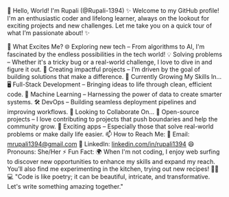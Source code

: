 👋 Hello, World! I'm Rupali (@Rupali-1394)
✨ Welcome to my GitHub profile! I'm an enthusiastic coder and lifelong learner, always on the lookout for exciting projects and new challenges. Let me take you on a quick tour of what I’m passionate about! ✨

👀 What Excites Me?
🌐 Exploring new tech – From algorithms to AI, I'm fascinated by the endless possibilities in the tech world!
💡 Solving problems – Whether it's a tricky bug or a real-world challenge, I love to dive in and figure it out.
🎨 Creating impactful projects – I’m driven by the goal of building solutions that make a difference.
🌱 Currently Growing My Skills In...
🖥️ Full-Stack Development – Bringing ideas to life through clean, efficient code.
🚀 Machine Learning – Harnessing the power of data to create smarter systems.
🛠️ DevOps – Building seamless deployment pipelines and improving workflows.
💞️ Looking to Collaborate On...
🌟 Open-source projects – I love contributing to projects that push boundaries and help the community grow.
📱 Exciting apps – Especially those that solve real-world problems or make daily life easier.
📫 How to Reach Me:
💌 Email: mrupali1394@gmail.com
💼 LinkedIn: [linkedin.com/in/rupali1394](https://www.linkedin.com/in/rupali-kumari-abba83266/)
😄 Pronouns:
She/Her
⚡ Fun Fact:
🌍 When I'm not coding, I enjoy web surfing to discover new opportunities to enhance my skills and expand my reach. You’ll also find me experimenting in the kitchen, trying out new recipes! 🍳✨
💻 "Code is like poetry; it can be beautiful, intricate, and transformative. Let's write something amazing together."

